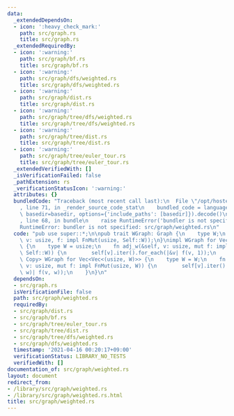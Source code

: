 ```yaml
---
data:
  _extendedDependsOn:
  - icon: ':heavy_check_mark:'
    path: src/graph.rs
    title: src/graph.rs
  _extendedRequiredBy:
  - icon: ':warning:'
    path: src/graph/bf.rs
    title: src/graph/bf.rs
  - icon: ':warning:'
    path: src/graph/dfs/weighted.rs
    title: src/graph/dfs/weighted.rs
  - icon: ':warning:'
    path: src/graph/dist.rs
    title: src/graph/dist.rs
  - icon: ':warning:'
    path: src/graph/tree/dfs/weighted.rs
    title: src/graph/tree/dfs/weighted.rs
  - icon: ':warning:'
    path: src/graph/tree/dist.rs
    title: src/graph/tree/dist.rs
  - icon: ':warning:'
    path: src/graph/tree/euler_tour.rs
    title: src/graph/tree/euler_tour.rs
  _extendedVerifiedWith: []
  _isVerificationFailed: false
  _pathExtension: rs
  _verificationStatusIcon: ':warning:'
  attributes: {}
  bundledCode: "Traceback (most recent call last):\n  File \"/opt/hostedtoolcache/Python/3.9.4/x64/lib/python3.9/site-packages/onlinejudge_verify/documentation/build.py\"\
    , line 71, in _render_source_code_stat\n    bundled_code = language.bundle(stat.path,\
    \ basedir=basedir, options={'include_paths': [basedir]}).decode()\n  File \"/opt/hostedtoolcache/Python/3.9.4/x64/lib/python3.9/site-packages/onlinejudge_verify/languages/user_defined.py\"\
    , line 68, in bundle\n    raise RuntimeError('bundler is not specified: {}'.format(path.as_posix()))\n\
    RuntimeError: bundler is not specified: src/graph/weighted.rs\n"
  code: "pub use super::*;\n\npub trait WGraph: Graph {\n    type W;\n    fn adj_w(&self,\
    \ v: usize, f: impl FnMut(usize, Self::W));\n}\nimpl WGraph for Vec<Vec<usize>>\
    \ {\n    type W = usize;\n    fn adj_w(&self, v: usize, mut f: impl FnMut(usize,\
    \ Self::W)) {\n        self[v].iter().for_each(|&v| f(v, 1));\n    }\n}\nimpl<W:\
    \ Copy> WGraph for Vec<Vec<(usize, W)>> {\n    type W = W;\n    fn adj_w(&self,\
    \ v: usize, mut f: impl FnMut(usize, W)) {\n        self[v].iter().for_each(|&(v,\
    \ w)| f(v, w));\n    }\n}\n"
  dependsOn:
  - src/graph.rs
  isVerificationFile: false
  path: src/graph/weighted.rs
  requiredBy:
  - src/graph/dist.rs
  - src/graph/bf.rs
  - src/graph/tree/euler_tour.rs
  - src/graph/tree/dist.rs
  - src/graph/tree/dfs/weighted.rs
  - src/graph/dfs/weighted.rs
  timestamp: '2021-04-16 00:20:17+09:00'
  verificationStatus: LIBRARY_NO_TESTS
  verifiedWith: []
documentation_of: src/graph/weighted.rs
layout: document
redirect_from:
- /library/src/graph/weighted.rs
- /library/src/graph/weighted.rs.html
title: src/graph/weighted.rs
---
```

